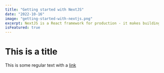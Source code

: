 ```yaml
---
title: "Getting started with NextJS"
date: "2022-10-16"
image: "getting-started-with-nextjs.png"
excerpt: NextJS is a React framework for production - it makes building fullstack React apps and sites a breeze and ships with built-in SSR.
isFeatured: true
---
```


# This is a title

This is some regular text with a [link](https://google.com)
